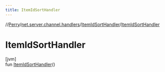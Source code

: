 ```yaml
---
title: ItemIdSortHandler
---
```

//[Perry](../../../index.html)/[net.server.channel.handlers](../index.html)/[ItemIdSortHandler](index.html)/[ItemIdSortHandler](-item-id-sort-handler.html)



# ItemIdSortHandler



[jvm]\
fun [ItemIdSortHandler](-item-id-sort-handler.html)()




